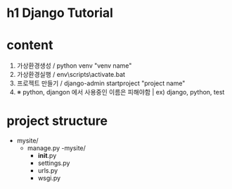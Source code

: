 h1 Django Tutorial
================

# content
1. 가상환경생성 / python venv "venv name"
2. 가상환경실행 / env\scripts\activate.bat
3. 프로젝트 만들기 / django-admin startproject "project name"
4. ※ python, djangon 에서 사용중인 이름은 피해야함 | ex) django, python, test

# project structure
- mysite/
  - manage.py
  -mysite/
    - __init__.py
    - settings.py
    - urls.py
    - wsgi.py
